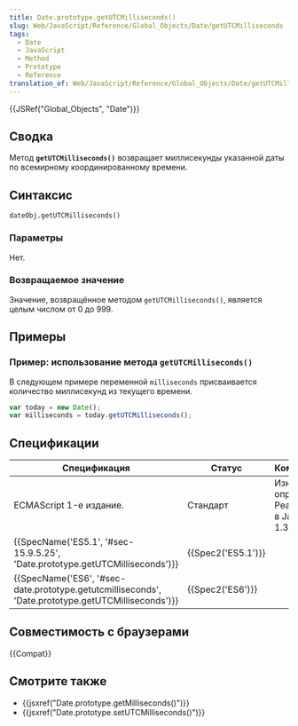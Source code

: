 ```yaml
---
title: Date.prototype.getUTCMilliseconds()
slug: Web/JavaScript/Reference/Global_Objects/Date/getUTCMilliseconds
tags:
  - Date
  - JavaScript
  - Method
  - Prototype
  - Reference
translation_of: Web/JavaScript/Reference/Global_Objects/Date/getUTCMilliseconds
---
```


{{JSRef("Global_Objects", "Date")}}

## Сводка

Метод **`getUTCMilliseconds()`** возвращает миллисекунды указанной даты по всемирному координированному времени.

## Синтаксис

```
dateObj.getUTCMilliseconds()
```

### Параметры

Нет.

### Возвращаемое значение

Значение, возвращённое методом `getUTCMilliseconds()`, является целым числом от 0 до 999.

## Примеры

### Пример: использование метода `getUTCMilliseconds()`

В следующем примере переменной `milliseconds` присваивается количество миллисекунд из текущего времени.

```js
var today = new Date();
var milliseconds = today.getUTCMilliseconds();
```

## Спецификации

| Спецификация                                                                                       | Статус             | Комментарии                                            |
| -------------------------------------------------------------------------------------------------- | ------------------ | ------------------------------------------------------ |
| ECMAScript 1-е издание.                                                                            | Стандарт           | Изначальное определение. Реализовано в JavaScript 1.3. |
| {{SpecName('ES5.1', '#sec-15.9.5.25', 'Date.prototype.getUTCMilliseconds')}}                       | {{Spec2('ES5.1')}} |                                                        |
| {{SpecName('ES6', '#sec-date.prototype.getutcmilliseconds', 'Date.prototype.getUTCMilliseconds')}} | {{Spec2('ES6')}}   |                                                        |

## Совместимость с браузерами

{{Compat}}

## Смотрите также

- {{jsxref("Date.prototype.getMilliseconds()")}}
- {{jsxref("Date.prototype.setUTCMilliseconds()")}}
